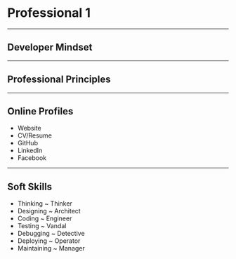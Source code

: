 # Professional 1

---

## Developer Mindset

---

## Professional Principles

---

## Online Profiles

* Website
* CV/Resume
* GitHub
* LinkedIn
* Facebook

---

## Soft Skills

* Thinking ~ Thinker
* Designing ~ Architect
* Coding ~ Engineer
* Testing ~ Vandal
* Debugging ~ Detective
* Deploying ~ Operator
* Maintaining ~ Manager
